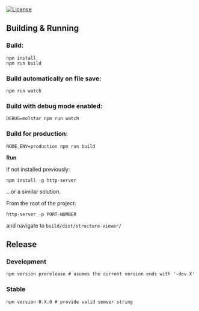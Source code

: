 [![License](http://img.shields.io/badge/license-MIT-blue.svg?style=flat)](./LICENSE)

## Building & Running

### Build:
    npm install
    npm run build

### Build automatically on file save:
    npm run watch

### Build with debug mode enabled:
    DEBUG=molstar npm run watch

### Build for production:
    NODE_ENV=production npm run build

**Run**

If not installed previously:

    npm install -g http-server

...or a similar solution.

From the root of the project:

    http-server -p PORT-NUMBER

and navigate to `build/dist/structure-viewer/`


## Release

### Development
    npm version prerelease # asumes the current version ends with '-dev.X'

### Stable
    npm version 0.X.0 # provide valid semver string